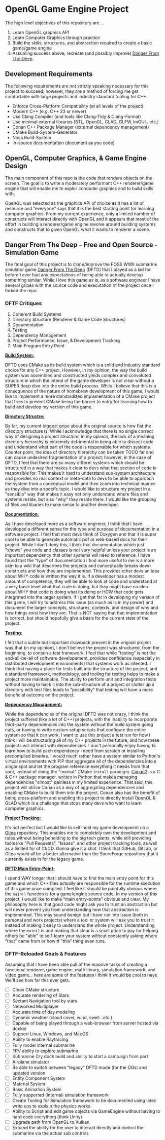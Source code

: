 # OpenGL Game Engine Project

The high level objectives of this repository are ...

1. Learn OpenGL graphics API
2. Learn Computer Graphics through practice
3. Build the skills, structures, and abstraction required to create a basic game/game engine
4. Assuming success above, recreate (and possibly improve) [Danger From The Deep](http://dangerdeep.sourceforge.net).

## Development Requirements

The following requirements are not strictly speaking necessary for this project
to succeed; however, they are a method of forcing me get comfortable with large projects and industry standard
tooling for C++.

- Enforce Cross-Platform Compatibility (at all levels of the project)
- Modern C++ (e.g. C++ 23 or newer)
- Use Clang Compiler (and tools like Clang-Tidy & Clang-Format)
- Use minimal external libraries (STL, OpenGL, GLAD, GLFW, ImGUI...etc.)
- Conan C++ Package Manager (external dependency management)
- CMake Build-System-Generator
- Ninja Build-System
- In-source documentation (document as you code)

## OpenGL, Computer Graphics, & Game Engine Design

The main component of this repo is the code that renders objects on the screen.
The goal is to write a moderately performant C++ renderer/game engine that will enable
me to explor computer graphics and to build skills with.

OpenGL was selected as the graphics API of choice as it has a lot of resource and "everyone"
says that it is the best starting point for learning computer graphics. From my current experience,
only a limited number of constructs will interact directly with OpenGL and it appears that most
of the effort in building a renderer/game engine revolve around building systems and constructs that
to given OpenGL what it wants to renderer a scene.

## Danger From The Deep - Free and Open Source - Simulation Game

The final goal of this project is to clone/improve the FOSS WWII submarine simulator game [Danger From The Deep](http://dangerdeep.sourceforge.net)
(DFTD) that I played as a kid for before I ever had any expectations of being able to actually develop something similar.
While I love this game as is, as a software engineer I have several gripes with the source code and executation
of the project once I forked the repo.

### DFTF Critiques

1. Coherent Build Systems
2. Directory Structure (Renderer & Game Code Structures)
3. Documentation
4. Testing
5. Dependency Management
6. Project Performance, Issue, & Development Tracking
7. Main Program Entry Point


<ins>**Build System:**</ins>

DFTD uses CMake as its build system which is a solid and industry standard choice for any C++
project. However, in my opinion, the way the build system was assembled and constructed yields complex and convoluted
structure in which the intend of the game developer is not clear without a SUPER deep dive into the entire build process.
While I believe that this is a consequence of the nature of homebrew development of this game, I would like to implement
a more standardized implementation of a CMake project that tries to prevent CMake being the barrier to entry for learning
how to build and develop my version of this game.

<ins>**Directory Structre:**</ins>

By far, my current biggest gripe about the original source is how flat the directory structure is. While
I acknowledge that there is no single correct way of designing a project structure, in my opinion, the lack of a meaning directory
hierarchy is extremely detrimental in being able to dissect code and understand what part of the code is responsible for which systems.
Counter point, the idea of directory hierarchy can be taken TOOO far and can cause undesired fragmentation of a project; however, in the case
of DFTD, I feel that there are so many differnt systems which should be structured in a way that makes it clear to devs what that
section of code is responsible for. This makes it hard to understand sub-system architecture and provides no real context or meta-data
to devs to be able to approach the system from a conceptual model and then zoom into technical nuance as they dive into a specifc topic.
I would like to structure my project in a "sensible" way that makes it easy not only understand where files and systems reside, but also "why" they reside there. I would like the grouping of files and libaries to make sense to another developer.

<ins>**Documentation:**</ins>

As I have developed more as a software engineer, I think that I have developed a different sense for the type and purpose
of documentation in a software project. I feel that most devs think of Doxygen and that it is super cool to be able to generate automatic
pdf or web-based docs for their project. While I don't deny this, I think that documentation which just "shows" you code and classes is not
very helpful unless your project is an important dependency that other systems will need to reference. I have found that the "type" of documentation
I find more useful to me is a more akin to a wiki that describes the projects and conceptually breaks down constructs and how they are implemented.
This provides other devs an idea about WHY code is written the way it is. If a developer has a modest amount of competency, they will be able to
look at code and understand at a very basic level what that code is doing, but they might have no idea about WHY that code is doing what its doing
or HOW that code gets integrated into the larger system. If I get that far in developing my version of this game, I will try to address this
issue (as much as is in my power) and document the larger concepts, structures, contexts, and design of why and how things exist how they are.
That is NOT saying that that implementation is correct, but should hopefully give a basis for the current state of the project.

<ins>**Testing:**</ins>

I felt that a subtle but important drawback present in the original project was that (in my opinion), I don't believe the project
was structured, from the beginning, to contain a test framework. I feel that while "testing" is not the end-all-be-all of software developement,
provides confidence (especially in distributed development environments) that systems work as intented. I think that having a place for tests
built into the structure of the project, and a standard framework, methodology, and tooling for testing helps to make a project more maintainable.
The ability to perform unit and integration tests without having to hack it into the sub-structure of a project or clutter up a directory with
test files leads to "possibility" that testing will have a more beneficial outcome on the project.

<ins>**Dependency Management:**</ins>

While the dependencies of the original DFTD was not crazy, I think the project suffered (like a lot of C++) projects,
with the inability to incorporate third-party dependencies into the system without the build system going nuts, or having to write custom setup
scripts that configure the entire system so that it can work. I want to use this project a test run for how I think I will be structuring all
of my C++ projects in the future, and how these projects will interact with dependencies. I don't personally enjoy having to learn how to build
each dependency I need from scratch or installing precompiled binaries. I would much rather have a system similar to Python's virtual environments with PIP that aggregate all of the dependencies into a single spot and let the program reference everything it needs from that spot, instead of
doing the "normal" CMake `install` paradigm. [Conan2](https://docs.conan.io/2/) is a C & C++ package manager, written in Python that
makes managing dependencies "almost" painless in my limited experience. That said, this project will utilize Conan as a way of aggregating
dependencies and enabling CMake to build them into the project. Conan also has the benefit of being cross-platform and enabling this project to
directly install OpenGL & GLAD which is a challange that stops many devs who want to learn computer graphics.

<ins>**Project Tracking:**</ins>

It's not perfect but I would like to self-host my game development on a [Gitea](https://about.gitea.com/) repository.
This enables me to completely own the development and rules without being beholding to the big tech giants, while still providing tools
like "Pull Requests", "Issues", and other project tracking tools, as well as a limited for of CI/CD. Gonna give it a shot. I think that
GitHub, GitLab, or Gitea would all be a better alternative than the SoureForge repository that it currently exists in for the legacy game.

<ins>**DFTD Main Entry-Point:**</ins>

I spend WAY longer that I should have to find the main entry point for this game and which C++ files actually are
responsible for the runtime execution of this game once compiled. I feel like it should be painfully obvious where the `main()` function is
for a game/engine source code. In my version of this project, I would like to make "main entry-points" obvious and clear. My philosophy here
is that good code might ask you to trust an abstraction but will never prevent you from understanding how that abstraction is implemented.
This may sound benign but I have run into issue (both in personal and work projects) where a tool or system will ask you to trust it
instead of making it easy to understand the whole project. Understanding where the `main()` is and making that clear is a small price to pay
for helping others be "able" to self-learn your system without constantly asking where "that" came from or how tf "this" thing even runs.

### DFTF-Reloaded Goals & Features

Assuming that I have been able pull of the massive tasks of creating a functional renderer, game engine, math library,
simulation framework, and video game... here are some of the features I think it would be cool to have. We'll see how
far this ever gets.

- [ ] Clean CMake structure
- [ ] Accurate rendering of Stars
- [ ] Sextant Navigation tool by stars
- [ ] Networked Multiplayer
- [ ] Accurate time of day modeling
- [ ] Dynamic weather (cloud cover, wind, swell...etc.)
- [ ] Capable of being played through a web-browser from server hosted via docker
- [ ] Support Linux, Windows, and MacOS
- [ ] Ability to enable Raytracing
- [ ] Fully model internal submarine
- [ ] FPV ability to explore submarine
- [ ] Submarine Dry dock build and ability to start a campaign from port
- [ ] Airplane simulator
- [ ] Be able to switch between "legacy" DFTD mode (for the OGs) and updated version
- [ ] Entity Component System
- [ ] Material System
- [ ] Basic Animation System
- [ ] Fully supported (internal) simulation framework
- [ ] Create Tooling for Simulation framework to be documented using latex write ups to explain the physics works.
- [ ] Ability to Script and edit game objects via GameEngine without having to hard code everything (think Unity)
- [ ] Upgrade path from OpenGL to Vulkan.
- [ ] Expand the ability for the user to interact directly and control the submarine via the actual sub controls

